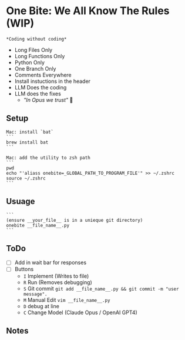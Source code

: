 # One Bite: We All Know The Rules (WIP) 

    *Coding without coding*

 - Long Files Only
 - Long Functions Only
 - Python Only
 - One Branch Only
 - Comments Everywhere
 - Install instuctions in the header 
 - LLM Does the coding
 - LLM does the fixes
    - *"In Opus we trust"* 🙏


## Setup
    Mac: install `bat`
    ```
    brew install bat
    ```

    Mac: add the utility to zsh path
    ```
    pwd
    echo "'aliass onebite=_GLOBAL_PATH_TO_PROGRAM_FILE'" >> ~/.zshrc
    source ~/.zshrc
    ```

## Usuage
    ```
    (ensure __your_file__ is in a unieque git directory) 
    onebite __file_name__.py
    ```

## ToDo

 - [ ] Add in wait bar for responses
 - [ ] Buttons 
    - `I` Implement (Writes to file)
    - `R` Run (Removes debugging) 
    - `S` Git commit `git add __file_name__.py && git commit -m "user message".` 
    - `M` Manual Edit `vim __file_name__.py`
    - `D` debug at line
    - `C` Change Model (Claude Opus / OpenAI GPT4)

## Notes


